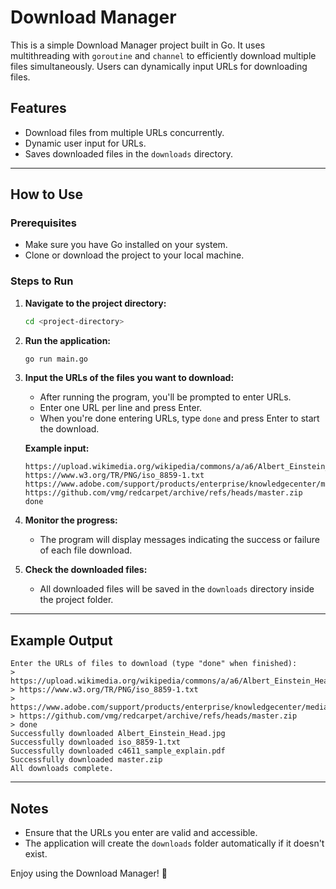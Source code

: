 # Download Manager

This is a simple Download Manager project built in Go. It uses multithreading with `goroutine` and `channel` to efficiently download multiple files simultaneously. Users can dynamically input URLs for downloading files.

## Features
- Download files from multiple URLs concurrently.
- Dynamic user input for URLs.
- Saves downloaded files in the `downloads` directory.

---

## How to Use

### Prerequisites
- Make sure you have Go installed on your system.
- Clone or download the project to your local machine.

### Steps to Run

1. **Navigate to the project directory:**
   ```bash
   cd <project-directory>
   ```

2. **Run the application:**
   ```bash
   go run main.go
   ```

3. **Input the URLs of the files you want to download:**
   - After running the program, you'll be prompted to enter URLs.
   - Enter one URL per line and press Enter.
   - When you're done entering URLs, type `done` and press Enter to start the download.

   **Example input:**
   ```
   https://upload.wikimedia.org/wikipedia/commons/a/a6/Albert_Einstein_Head.jpg
   https://www.w3.org/TR/PNG/iso_8859-1.txt
   https://www.adobe.com/support/products/enterprise/knowledgecenter/media/c4611_sample_explain.pdf
   https://github.com/vmg/redcarpet/archive/refs/heads/master.zip
   done
   ```

4. **Monitor the progress:**
   - The program will display messages indicating the success or failure of each file download.

5. **Check the downloaded files:**
   - All downloaded files will be saved in the `downloads` directory inside the project folder.

---

## Example Output

```
Enter the URLs of files to download (type "done" when finished):
> https://upload.wikimedia.org/wikipedia/commons/a/a6/Albert_Einstein_Head.jpg
> https://www.w3.org/TR/PNG/iso_8859-1.txt
> https://www.adobe.com/support/products/enterprise/knowledgecenter/media/c4611_sample_explain.pdf
> https://github.com/vmg/redcarpet/archive/refs/heads/master.zip
> done
Successfully downloaded Albert_Einstein_Head.jpg
Successfully downloaded iso_8859-1.txt
Successfully downloaded c4611_sample_explain.pdf
Successfully downloaded master.zip
All downloads complete.
```

---

## Notes
- Ensure that the URLs you enter are valid and accessible.
- The application will create the `downloads` folder automatically if it doesn't exist.

Enjoy using the Download Manager! 🎉
